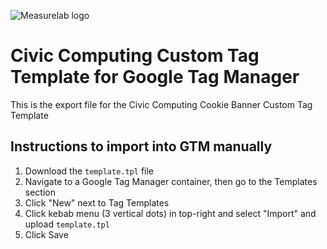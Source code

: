 ![Measurelab logo](/measurelab_black.png)
# Civic Computing Custom Tag Template for Google Tag Manager
This is the export file for the Civic Computing Cookie Banner Custom Tag Template

## Instructions to import into GTM manually
1. Download the `template.tpl` file
2. Navigate to a Google Tag Manager container, then go to the Templates section
3. Click "New" next to Tag Templates
4. Click kebab menu (3 vertical dots) in top-right and select "Import" and upload `template.tpl`
5. Click Save
